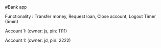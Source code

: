 #Bank app

Functionality : Transfer money, Request loan, Close account, Logout Timer (5min)

Account 1: (owner: js, pin: 1111)

Account 1: (owner: jd, pin: 2222)
